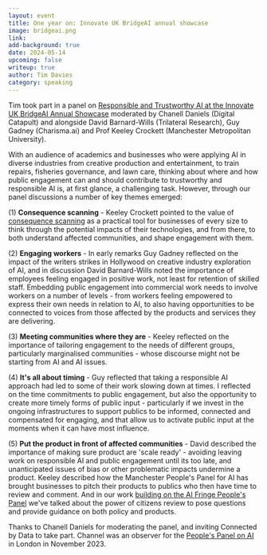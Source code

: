 ```yaml
---
layout: event
title: One year on: Innovate UK BridgeAI annual showcase
image: bridgeai.png
link:
add-background: true
date: 2024-05-14
upcoming: false
writeup: true
author: Tim Davies
category: speaking
---
```

Tim took part in a panel on [Responsible and Trustworthy AI at the Innovate UK BridgeAI Annual Showcase](https://web-eur.cvent.com/event/a6b46536-6c48-4e1d-ab5b-edc290f4ec35/summary?rt=FXc07x2BGUiSaA9l9CANJA) moderated by Chanell Daniels (Digital Catapult) and alongside David Barnard-Wills (Trilateral Research), Guy Gadney (Charisma.ai) and Prof Keeley Crockett (Manchester Metropolitan University).

<!--more-->

With an audience of academics and businesses who were applying AI in diverse industries from creative production and entertainment, to train repairs, fisheries governance, and lawn care, thinking about where and how public engagement can and should contribute to trustworthy and responsible AI is, at first glance, a challenging task. However, through our panel discussions a number of key themes emerged:

(1) **Consequence scanning** - Keeley Crockett pointed to the value of [consequence scanning](https://doteveryone.org.uk/project/consequence-scanning/) as a practical tool for businesses of every size to think through the potential impacts of their technologies, and from there, to both understand affected communities, and shape engagement with them.

(2) **Engaging workers** - In early remarks Guy Gadney reflected on the impact of the writers strikes in Hollywood on creative industry exploration of AI, and in discussion David Barnard-Wills noted the importance of employees feeling engaged in positive work, not least for retention of skilled staff. Embedding public engagement into commercial work needs to involve workers on a number of levels - from workers feeling empowered to express their own needs in relation to AI, to also having opportunities to be connected to voices from those affected by the products and services they are delivering.

(3) **Meeting communities where they are** - Keeley reflected on the importance of tailoring engagement to the needs of different groups, particularly marginalised communities - whose discourse might not be starting from AI and AI issues.

(4) **It's all about timing** - Guy reflected that taking a responsible AI approach had led to some of their work slowing down at times. I reflected on the time commitments to public engagement, but also the opportunity to create more timely forms of public input - particularly if we invest in the ongoing infrastructures to support publics to be informed, connected and compensated for engaging, and that allow us to activate public input at the moments when it can have most influence.  

(5) **Put the product in front of affected communities** - David described the importance of making sure product are 'scale ready' - avoiding leaving work on responsible AI and public engagement until its too late, and unanticipated issues of bias or other problematic impacts undermine a product. Keeley described how the Manchester People's Panel for AI has brought businesses to pitch their products to publics who then have time to review and comment. And in our work [building on the AI Fringe People's Panel](https://connectedbydata.org/projects/2023-peoples-panel-on-ai) we've talked about the power of citizens review to pose questions and provide guidance on both policy and products.

Thanks to Chanell Daniels for moderating the panel, and inviting Connected by Data to take part. Channel was an observer for the [People's Panel on AI](https://connectedbydata.org/projects/2023-peoples-panel-on-ai) in London in November 2023.
